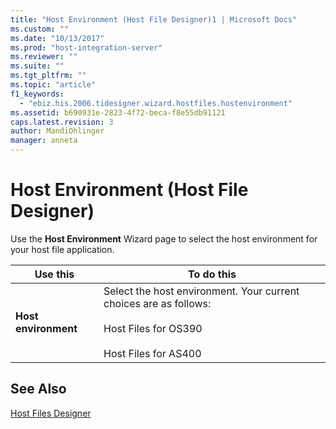 ```yaml
---
title: "Host Environment (Host File Designer)1 | Microsoft Docs"
ms.custom: ""
ms.date: "10/13/2017"
ms.prod: "host-integration-server"
ms.reviewer: ""
ms.suite: ""
ms.tgt_pltfrm: ""
ms.topic: "article"
f1_keywords: 
  - "ebiz.his.2006.tidesigner.wizard.hostfiles.hostenvironment"
ms.assetid: b690931e-2823-4f72-beca-f8e55db91121
caps.latest.revision: 3
author: MandiOhlinger
manager: anneta
---
```

# Host Environment (Host File Designer)
Use the **Host Environment** Wizard page to select the host environment for your host file application.  
  
|Use this|To do this|  
|--------------|----------------|  
|**Host environment**|Select the host environment. Your current choices are as follows:<br /><br /> Host Files for OS390<br /><br /> Host Files for AS400|  
  
## See Also  
 [Host Files Designer](../core/host-files-designer.md)
